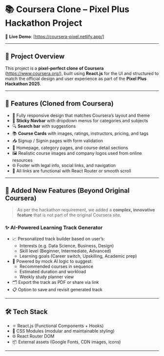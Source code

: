# 📚 Coursera Clone – Pixel Plus Hackathon Project

🔗 **Live Demo**: [https://coursera-pixel.netlify.app/]

---

## 📝 Project Overview

This project is a **pixel-perfect clone of Coursera** (https://www.coursera.org/), built using **React.js** for the UI and structured to match the official design and user experience as part of the **Pixel Plus Hackathon 2025**.

---

## 🚀 Features (Cloned from Coursera)

- 🎨 Fully responsive design that matches Coursera’s layout and theme
- 🧭 **Sticky Navbar** with dropdown menus for categories and subjects
- 🔍 **Search bar** with suggestions
- 📚 **Course Cards** with images, ratings, instructors, pricing, and tags
- 📥 Signup / Signin pages with form validation
- 📑 Homepage, category pages, and course detail sections
- 🖼️ Realistic course images and company logos used from online resources
- 🌐 Footer with legal info, social links, and navigation
- 🔗 All links are functional with React Router or smooth scroll

---

## 🧠 Added New Features (Beyond Original Coursera)

> As per the hackathon requirement, we added a **complex, innovative feature** that is not part of the original Coursera site.

### ✨ AI-Powered Learning Track Generator

- 📈 Personalized track builder based on user’s:
  - Interests (e.g. Data Science, Business, Design)
  - Skill level (Beginner, Intermediate, Advanced)
  - Learning goals (Career switch, Upskilling, Academic prep)
- 🤖 Powered by mock AI logic to suggest:
  - Recommended courses in sequence
  - Estimated duration and workload
  - Weekly study planner view
- 🗂️ Export the track as PDF or share via link
- 📋 Option to save and revisit generated track

---

## 🛠️ Tech Stack

- ⚛️ React.js (Functional Components + Hooks)
- 💅 CSS Modules (modular and maintainable styling)
- 🌐 React Router DOM
- 📦 External assets (Google Fonts, CDN images, icons)

---
